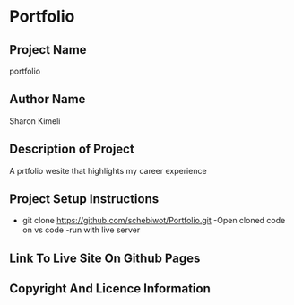 # Portfolio

## Project Name 
  portfolio

 ## Author Name
 Sharon Kimeli

 ## Description of Project
 A prtfolio wesite that highlights my career experience

 ## Project Setup Instructions
- git clone https://github.com/schebiwot/Portfolio.git
 -Open cloned code on vs code
 -run with live server

 ## Link To Live Site On Github Pages


 ## Copyright And Licence Information
